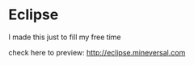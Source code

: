 # Eclipse
I made this just to fill my free time

check here to preview: http://eclipse.mineversal.com
